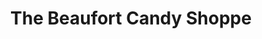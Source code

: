 ---
title: "The Beaufort Candy Shoppe"
url: /beaufort/the-beaufort-candy-shoppe/
shop: confectionery
---